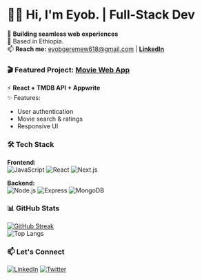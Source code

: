 # 👨‍💻 Hi, I'm Eyob. | Full-Stack Dev

🚀 **Building seamless web experiences**  
📍 Based in Ethiopia.  
📫 **Reach me:** eyobgeremew618@gmail.com | **[LinkedIn](https://www.linkedin.com/in/eyob-geremew-1a7b53302)**  

### 🎬 Featured Project: [Movie Web App](https://github.com/eyob13-coder/movieverse)
⚡ **React + TMDB API + Appwrite**  
✨ Features:  
- User authentication  
- Movie search & ratings  
- Responsive UI  
  

### 🛠️ Tech Stack
**Frontend:**  
![JavaScript](https://img.shields.io/badge/-JavaScript-F7DF1E?logo=javascript&logoColor=black)
![React](https://img.shields.io/badge/-React-61DAFB?logo=react&logoColor=black)
![Next.js](https://img.shields.io/badge/-Next.js-000000?logo=next.js)

**Backend:**  
![Node.js](https://img.shields.io/badge/-Node.js-339933?logo=node.js)
![Express](https://img.shields.io/badge/-Express-000000?logo=express)
![MongoDB](https://img.shields.io/badge/-MongoDB-47A248?logo=mongodb)

### 📊 GitHub Stats
[![GitHub Streak](https://streak-stats.demolab.com?user=eyob13-coder&theme=dark)](https://git.io/streak-stats)  
![Top Langs](https://github-readme-stats.vercel.app/api/top-langs/?username=eyob13-coder&layout=compact&theme=radical&hide=html,css)

 

### 📫 Let's Connect
[![LinkedIn](https://img.shields.io/badge/-LinkedIn-0077B5?logo=linkedin)](https://www.linkedin.com/in/eyob-geremew-1a7b53302)
[![Twitter](https://img.shields.io/badge/-Twitter-1DA1F2?logo=twitter)](https://twitter.com/Eyob_Geremew_)
